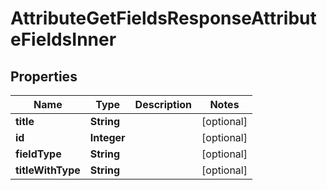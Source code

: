 

# AttributeGetFieldsResponseAttributeFieldsInner


## Properties

| Name | Type | Description | Notes |
|------------ | ------------- | ------------- | -------------|
|**title** | **String** |  |  [optional] |
|**id** | **Integer** |  |  [optional] |
|**fieldType** | **String** |  |  [optional] |
|**titleWithType** | **String** |  |  [optional] |




